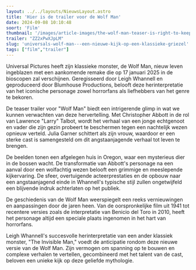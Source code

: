 ```yaml
---
layout: ../../layouts/NieuwsLayout.astro
title: 'Hier is de trailer voor de Wolf Man'
date: 2024-09-08 10:10:48
soort: 'Film'
thumbnail: '/images/article-images/the-wolf-man-teaser-is-right-to-keep-the-monster-hidden-1725641248.jpg'
trailer: "ZZ2xPwXJpLM"
slug: 'universals-wolf-man---een-nieuwe-kijk-op-een-klassieke-griezel'
tags: ["film","trailer"]
---
```


Universal Pictures heeft zijn klassieke monster, de Wolf Man, nieuw leven ingeblazen met een aankomende remake die op 17 januari 2025 in de bioscopen zal verschijnen. Geregisseerd door Leigh Whannell en geproduceerd door Blumhouse Productions, belooft deze herinterpretatie van het iconische personage zowel horrorfans als liefhebbers van het genre te bekoren.

De teaser trailer voor "Wolf Man" biedt een intrigerende glimp in wat we kunnen verwachten van deze hervertelling. Met Christopher Abbott in de rol van Lawrence "Larry" Talbot, wordt het verhaal van een jonge echtgenoot en vader die zijn gezin probeert te beschermen tegen een nachtelijk wezen opnieuw verteld. Julia Garner schittert als zijn vrouw, waardoor er een sterke cast is samengesteld om dit angstaanjagende verhaal tot leven te brengen.

De beelden tonen een afgelegen huis in Oregon, waar een mysterieus dier in de bossen wacht. De transformatie van Abbott's personage na een aanval door een wolfachtig wezen belooft een grimmige en meeslepende kijkervaring. De sfeer, overtuigende acteerprestaties en de opbouw naar een angstaanjagend einde in Whannell's typische stijl zullen ongetwijfeld een blijvende indruk achterlaten op het publiek.

De geschiedenis van de Wolf Man weerspiegelt een reeks vernieuwingen en aanpassingen door de jaren heen. Van de oorspronkelijke film uit 1941 tot recentere versies zoals de interpretatie van Benicio del Toro in 2010, heeft het personage altijd een speciale plaats ingenomen in het hart van horrorfans.

Leigh Whannell's succesvolle herinterpretatie van een ander klassiek monster, "The Invisible Man," voedt de anticipatie rondom deze nieuwe versie van de Wolf Man. Zijn vermogen om spanning op te bouwen en complexe verhalen te vertellen, gecombineerd met het talent van de cast, beloven een unieke kijk op deze geliefde mythologie.
